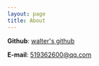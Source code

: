 ```yaml
---
layout: page
title: About
---
```


**Github**: [walter's github](https://github.com/walterzhaoJR)

**E-mail**: 519362600@qq.com
